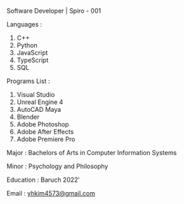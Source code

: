 Software Developer | Spiro - 001

Languages :
1. C++
2. Python
3. JavaScript
4. TypeScript
5. SQL

Programs List :
1. Visual Studio
2. Unreal Engine 4
3. AutoCAD Maya
4. Blender
5. Adobe Photoshop
6. Adobe After Effects
7. Adobe Premiere Pro

Major :
Bachelors of Arts in Computer Information Systems

Minor :
Psychology and Philosophy

Education :
Baruch 2022'

Email :
yhkim4573@gmail.com
